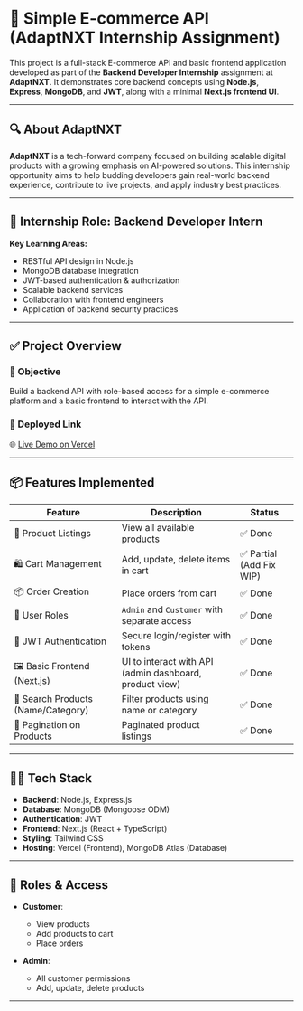 # 🛒 Simple E-commerce API (AdaptNXT Internship Assignment)

This project is a full-stack E-commerce API and basic frontend application developed as part of the **Backend Developer Internship** assignment at **AdaptNXT**. It demonstrates core backend concepts using **Node.js**, **Express**, **MongoDB**, and **JWT**, along with a minimal **Next.js frontend UI**.

---

## 🔍 About AdaptNXT

**AdaptNXT** is a tech-forward company focused on building scalable digital products with a growing emphasis on AI-powered solutions. This internship opportunity aims to help budding developers gain real-world backend experience, contribute to live projects, and apply industry best practices.

---

## 💼 Internship Role: Backend Developer Intern

**Key Learning Areas:**

- RESTful API design in Node.js
- MongoDB database integration
- JWT-based authentication & authorization
- Scalable backend services
- Collaboration with frontend engineers
- Application of backend security practices

---

## ✅ Project Overview

### 🎯 Objective

Build a backend API with role-based access for a simple e-commerce platform and a basic frontend to interact with the API.

### 🚀 Deployed Link

🌐 [Live Demo on Vercel](https://v0-backend-developer-intern.vercel.app)

---

## 📦 Features Implemented

| Feature                               | Description                                                | Status   |
|--------------------------------------|------------------------------------------------------------|----------|
| 🛒 Product Listings                  | View all available products                                | ✅ Done  |
| 🛍️ Cart Management                  | Add, update, delete items in cart                          | ✅ Partial (Add Fix WIP) |
| 📦 Order Creation                    | Place orders from cart                                     | ✅ Done  |
| 👥 User Roles                        | `Admin` and `Customer` with separate access                | ✅ Done  |
| 🔐 JWT Authentication               | Secure login/register with tokens                          | ✅ Done  |
| 🖼️ Basic Frontend (Next.js)         | UI to interact with API (admin dashboard, product view)    | ✅ Done  |
| 🔎 Search Products (Name/Category)   | Filter products using name or category                     | ✅ Done  |
| 📄 Pagination on Products           | Paginated product listings                                 | ✅ Done  |

---

## 👩‍💻 Tech Stack

- **Backend**: Node.js, Express.js
- **Database**: MongoDB (Mongoose ODM)
- **Authentication**: JWT
- **Frontend**: Next.js (React + TypeScript)
- **Styling**: Tailwind CSS
- **Hosting**: Vercel (Frontend), MongoDB Atlas (Database)

---

## 🔑 Roles & Access

- **Customer**:
  - View products
  - Add products to cart
  - Place orders

- **Admin**:
  - All customer permissions
  - Add, update, delete products

---


